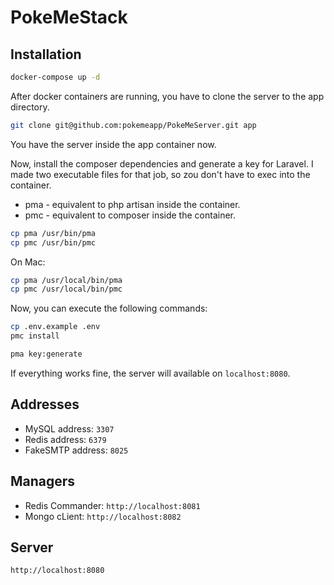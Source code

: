 # PokeMeStack

## Installation

```bash
docker-compose up -d
```

After docker containers are running, you have to clone the server to the app directory.
```bash
git clone git@github.com:pokemeapp/PokeMeServer.git app
```

You have the server inside the app container now. 

Now, install the composer dependencies and generate a key for Laravel.
I made two executable files for that job, so zou don't have to exec into the container.

* pma - equivalent to php artisan inside the container.
* pmc - equivalent to composer inside the container.

```bash
cp pma /usr/bin/pma
cp pmc /usr/bin/pmc
```

On Mac:
```bash
cp pma /usr/local/bin/pma
cp pmc /usr/local/bin/pmc
```

Now, you can execute the following commands:
```bash
cp .env.example .env
pmc install
```
```bash
pma key:generate
```

If everything works fine, the server will available on `localhost:8080`.



## Addresses
* MySQL address: `3307`
* Redis address: `6379`
* FakeSMTP address: `8025`

## Managers
* Redis Commander: `http://localhost:8081`
* Mongo cLient: `http://localhost:8082`

## Server
`http://localhost:8080`
